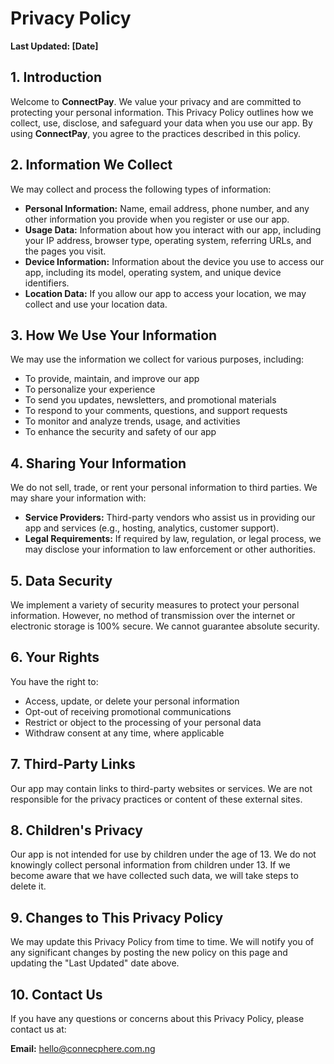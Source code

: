 # Privacy Policy

**Last Updated: [Date]**

## 1. Introduction

Welcome to **ConnectPay**. We value your privacy and are committed to protecting your personal information. This Privacy Policy outlines how we collect, use, disclose, and safeguard your data when you use our app. By using **ConnectPay**, you agree to the practices described in this policy.

## 2. Information We Collect

We may collect and process the following types of information:

- **Personal Information:** Name, email address, phone number, and any other information you provide when you register or use our app.
- **Usage Data:** Information about how you interact with our app, including your IP address, browser type, operating system, referring URLs, and the pages you visit.
- **Device Information:** Information about the device you use to access our app, including its model, operating system, and unique device identifiers.
- **Location Data:** If you allow our app to access your location, we may collect and use your location data.

## 3. How We Use Your Information

We may use the information we collect for various purposes, including:

- To provide, maintain, and improve our app
- To personalize your experience
- To send you updates, newsletters, and promotional materials
- To respond to your comments, questions, and support requests
- To monitor and analyze trends, usage, and activities
- To enhance the security and safety of our app

## 4. Sharing Your Information

We do not sell, trade, or rent your personal information to third parties. We may share your information with:

- **Service Providers:** Third-party vendors who assist us in providing our app and services (e.g., hosting, analytics, customer support).
- **Legal Requirements:** If required by law, regulation, or legal process, we may disclose your information to law enforcement or other authorities.

## 5. Data Security

We implement a variety of security measures to protect your personal information. However, no method of transmission over the internet or electronic storage is 100% secure. We cannot guarantee absolute security.

## 6. Your Rights

You have the right to:

- Access, update, or delete your personal information
- Opt-out of receiving promotional communications
- Restrict or object to the processing of your personal data
- Withdraw consent at any time, where applicable

## 7. Third-Party Links

Our app may contain links to third-party websites or services. We are not responsible for the privacy practices or content of these external sites.

## 8. Children's Privacy

Our app is not intended for use by children under the age of 13. We do not knowingly collect personal information from children under 13. If we become aware that we have collected such data, we will take steps to delete it.

## 9. Changes to This Privacy Policy

We may update this Privacy Policy from time to time. We will notify you of any significant changes by posting the new policy on this page and updating the "Last Updated" date above.

## 10. Contact Us

If you have any questions or concerns about this Privacy Policy, please contact us at:

**Email:** hello@connecphere.com.ng

